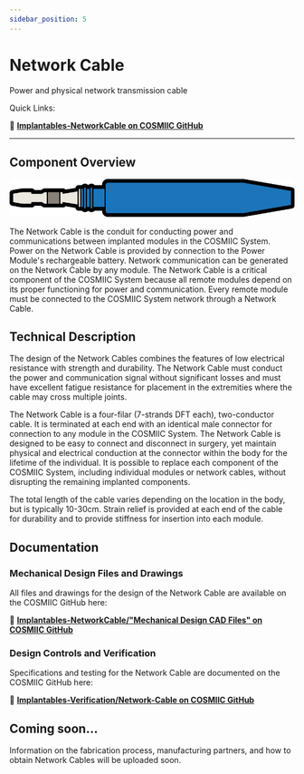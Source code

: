 ```yaml
---
sidebar_position: 5
---
```


# Network Cable

Power and physical network transmission cable

Quick Links: 

:link: **[Implantables-NetworkCable on COSMIIC GitHub](https://github.com/COSMIIC-Inc/Implantables-NetworkCable)**

---

## Component Overview
 
![image](./img/graphic-blue-connector.png)

The Network Cable is the conduit for conducting power and communications between implanted modules in the COSMIIC System. Power on the Network Cable is provided by connection to the Power Module's rechargeable battery. Network communication can be generated on the  Network Cable by any module. The Network Cable is a critical component of the COSMIIC System because all remote modules depend on its proper functioning for power and communication. Every remote module must be connected to the COSMIIC System network through a Network Cable.

## Technical Description
The design of the Network Cables combines the features of low electrical resistance with strength and durability. The Network Cable must conduct the power and communication signal without significant losses and must have excellent fatigue resistance for placement in the extremities where the cable may cross multiple joints.

The Network Cable is a four-filar (7-strands DFT each), two-conductor cable. It is terminated at each end with an identical male connector for connection to any module in the COSMIIC System. The Network Cable is designed to be easy to connect and disconnect in surgery, yet maintain physical and electrical conduction at the connector within the body for the lifetime of the individual. It is possible to replace each component of the COSMIIC System, including individual modules or network cables, without disrupting the remaining implanted components.  

The total length of the cable varies depending on the location in the body, but is typically 10-30cm. Strain relief is provided at each end of the cable for durability and to provide stiffness for insertion into each module.

## Documentation 

### Mechanical Design Files and Drawings
All files and drawings for the design of the Network Cable are available on the COSMIIC GitHub here:

:link: **[Implantables-NetworkCable/"Mechanical Design CAD Files" on COSMIIC GitHub](https://github.com/COSMIIC-Inc/Implantables-NetworkCable/tree/main/Mechanical%20Design%20CAD%20Files)**

### Design Controls and Verification
Specifications and testing for the Network Cable are documented on the COSMIIC GitHub here:

:link: **[Implantables-Verification/Network-Cable on COSMIIC GitHub](https://github.com/COSMIIC-Inc/Implantables-Verification/tree/main/Network-Cable)**

## Coming soon...
Information on the fabrication process, manufacturing partners, and how to obtain Network Cables will be uploaded soon.
